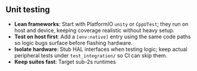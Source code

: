 ## Unit testing

- **Lean frameworks**: Start with PlatformIO `unity` or `CppUTest`; they run on host and device, keeping coverage realistic without heavy setup.
- **Test on host first**: Add a `[env:native]` entry using the same code paths so logic bugs surface before flashing hardware.
- **Isolate hardware**: Stub HAL interfaces when testing logic; keep actual peripheral tests under `test_integration/` so CI can skip them.
- **Keep suites fast**: Target sub-2s runtimes
